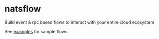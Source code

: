 # natsflow

Build event &amp; rpc based flows to interact with your entire cloud ecosystem

See [examples](examples) for sample flows.
